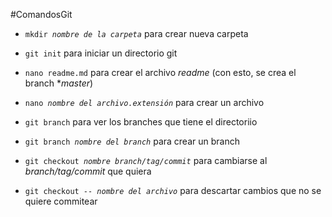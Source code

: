 #ComandosGit
- <code>mkdir *nombre de la carpeta*</code>
para crear nueva carpeta

- <code>git init</code>
para iniciar un directorio git

- <code>nano readme.md</code>
para crear el archivo *readme* (con esto, se crea el branch **master*)

- <code>nano *nombre del archivo.extensión*</code>
para crear un archivo

- <code>git branch</code>
para ver los branches que tiene el directoriio

- <code>git branch *nombre del branch*</code>
para crear un branch

- <code>git checkout *nombre branch/tag/commit*</code>
para cambiarse al *branch/tag/commit* que quiera

- <code>git checkout -- *nombre del archivo*</code>
para descartar cambios que no se quiere commitear